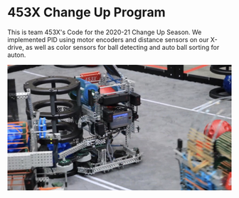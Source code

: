 # 453X Change Up Program

This is team 453X's Code for the 2020-21 Change Up Season. We implemented PID using motor encoders and distance sensors on our X-drive, as well as color sensors for ball detecting
and auto ball sorting for auton. 

![Robot](robot.jpg)

